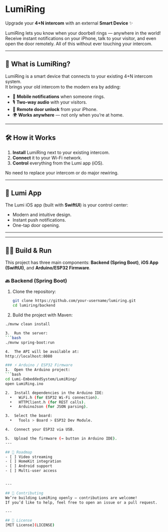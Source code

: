 # LumiRing  

Upgrade your **4+N intercom** with an external **Smart Device** ✨  

LumiRing lets you know when your doorbell rings — anywhere in the world!  
Receive instant notifications on your iPhone, talk to your visitor, and even open the door remotely. All of this without ever touching your intercom.  

---

## 🚪 What is LumiRing?  
LumiRing is a smart device that connects to your existing 4+N intercom system.  
It brings your old intercom to the modern era by adding:  
- 📲 **Mobile notifications** when someone rings.  
- 🎙 **Two-way audio** with your visitors.  
- 🔑 **Remote door unlock** from your iPhone.  
- 🌍 **Works anywhere** — not only when you’re at home.  

---

## 🛠 How it Works  
1. **Install** LumiRing next to your existing intercom.  
2. **Connect** it to your Wi-Fi network.  
3. **Control** everything from the Lumi app (iOS).  

No need to replace your intercom or do major rewiring.  

---

## 📱 Lumi App  
The Lumi iOS app (built with **SwiftUI**) is your control center:  
- Modern and intuitive design.  
- Instant push notifications.  
- One-tap door opening.  

---

---

## 🧑‍💻 Build & Run  

This project has three main components: **Backend (Spring Boot)**, **iOS App (SwiftUI)**, and **Arduino/ESP32 Firmware**.  

### 🔙 Backend (Spring Boot)  
1. Clone the repository:  
   ```bash
   git clone https://github.com/your-username/lumiring.git
   cd lumiring/backend
   
2.	Build the project with Maven:  
  ```bash
  ./mvnw clean install

3.	Run the server:
  ```bash
  ./mvnw spring-boot:run

4.	The API will be available at:
  http://localhost:8080

### ⚡ Arduino / ESP32 Firmware
1.	Open the Arduino project:
  ```bash
  cd Lumi-EmbeddedSystem/LumiRing/
  open LumiRing.ino

2.	Install dependencies in the Arduino IDE:
	•	WiFi.h (for ESP32 Wi-Fi connection).
	•	HTTPClient.h (for REST calls).
	•	ArduinoJson (for JSON parsing).

3.	Select the board:
	•	Tools > Board > ESP32 Dev Module.

4.	Connect your ESP32 via USB.

5.	Upload the firmware (→ button in Arduino IDE).
---

## 🚧 Roadmap  
- [ ] Video streaming
- [ ] HomeKit integration   
- [ ] Android support  
- [ ] Multi-user access  
 

---

## 🤝 Contributing  
We’re building LumiRing openly — contributions are welcome!  
If you’d like to help, feel free to open an issue or a pull request.  

---

## 📜 License  
[MIT License](LICENSE)  

